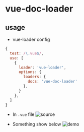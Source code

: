 # vue-doc-loader

## usage

- vue-loader config
```javascript
{
  test: /\.vue$/,
  use: [
    {
      loader: 'vue-loader',
      options: {
        loaders: {
          docs: 'vue-doc-loader'
        },
      }
    },
  ]
}
```

- In `.vue` file
![source](https://github.com/joe223/vue2-doc-loader/raw/master/source.png)

- Something show below
![demo](https://github.com/joe223/vue2-doc-loader/raw/master/demo.png)
